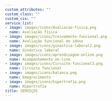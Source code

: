 ```yaml
---
custom_attributes: ""
custom_class: ""
custom_css: ""
service_list:
- image: images/icons/Avaliacao-fisica.png
  name: Avaliação física
- image: images/icons/treinamento-funcional.png
  name: Avaliação funcional do idoso
- image: images/icons/ginastica-laboral2.png
  name: Ginástica laboral
- image: images/icons/aprendizagem-online.png
  name: Acompanhamento on-line
- image: images/icons/Circuito-funcional3.png
  name: Circuito funcional
- image: images/icons/balanca.png
  name: Emagrecimento
- image: images/icons/hipertrofia.png
  name: Hipertrofia
title: SERVIÇOS
---
```

